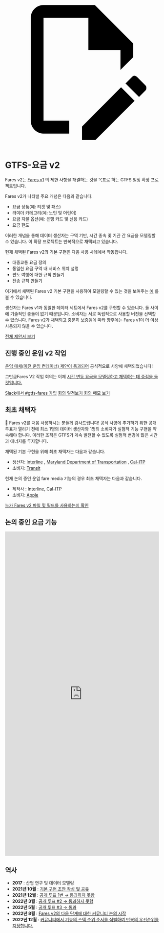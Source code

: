 <svg class="pencil" xmlns="http://www.w3.org/2000/svg" viewBox="0 0 24 24"><path d="M10 20H6V4h7v5h5v3.1l2-2V8l-6-6H6c-1.1 0-2 .9-2 2v16c0 1.1.9 2 2 2h4v-2m10.2-7c.1 0 .3.1.4.2l1.3 1.3c.2.2.2.6 0 .8l-1 1-2.1-2.1 1-1c.1-.1.2-.2.4-.2m0 3.9L14.1 23H12v-2.1l6.1-6.1 2.1 2.1Z"></path></svg>

# GTFS-요금 v2

Fares v2는 [Fares v1](/schedule/examples/fares-v1) 의 제한 사항을 해결하는 것을 목표로 하는 GTFS 일정 확장 프로젝트입니다.

Fares v2가 나타낼 주요 개념은 다음과 같습니다.

- 요금 상품(예: 티켓 및 패스)
- 라이더 카테고리(예: 노인 및 어린이)
- 요금 지불 옵션(예: 은행 카드 및 신용 카드)
- 요금 한도

이러한 개념을 통해 데이터 생산자는 구역 기반, 시간 종속 및 기관 간 요금을 모델링할 수 있습니다. 이 확장 프로젝트는 반복적으로 채택되고 있습니다.

현재 채택된 Fares v2의 기본 구현은 다음 사용 사례에서 작동합니다.

- 대중교통 요금 정의
- 동일한 요금 구역 내 서비스 위치 설명
- 편도 여행에 대한 규칙 만들기
- 전송 규칙 만들기

여기에서 채택된 Fares v2 기본 구현을 사용하여 모델링할 수 있는 것을 보여주는 [예](/schedule/examples/fares-v2) 를 볼 수 있습니다.

생산자는 Fares v1과 동일한 데이터 세트에서 Fares v2를 구현할 수 있습니다. 둘 사이에 기술적인 충돌이 없기 때문입니다. 소비자는 서로 독립적으로 사용할 버전을 선택할 수 있습니다. Fares v2가 채택되고 충분히 보증됨에 따라 향후에는 Fares v1이 더 이상 사용되지 않을 수 있습니다.

<a class="button no-icon" target="_blank" href="https://share.mobilitydata.org/gtfs-fares-v2">전체 제안서 보기</a>

## 진행 중인 운임 v2 작업

[운임 매체(이전 운임 컨테이너) 제안이 통과되어](https://github.com/google/transit/pull/355#issuecomment-1468326858) 공식적으로 사양에 채택되었습니다!

그만큼Fares V2 작업 회의는 이제 [시간 변동 요금을 모델링하고 채택하는 데 중점을 둘 것입니다.](https://github.com/google/transit/pull/357)

<a class="button no-icon" target="_blank" href="https://share.mobilitydata.org/slack">Slack에서 #gtfs-fares 가입</a> <a class="button no-icon" target="_blank" href="https://www.eventbrite.ca/e/specifications-discussions-gtfs-fares-v2-monthly-meetings-tickets-522966225057">회의 일정</a><a class="button no-icon" target="_blank" href="https://docs.google.com/document/d/1d3g5bMXupdElCKrdv6rhFNN11mrQgEk-ibA7wdqVLTU/edit">보기 회의 메모 보기</a>

## 최초 채택자

🎉 Fares v2를 처음 사용하시는 분들께 감사드립니다! 공식 사양에 추가하기 위한 공개 투표가 열리기 전에 최소 1명의 데이터 생산자와 1명의 소비자가 실험적 기능 구현을 약속해야 합니다. 이러한 조직은 GTFS가 계속 발전할 수 있도록 실험적 변경에 많은 시간과 에너지를 투자합니다.

채택된 기본 구현을 위해 최초 채택자는 다음과 같습니다.

- 생산자: [Interline](https://www.interline.io/) , [Maryland Department of Transportation](https://www.mta.maryland.gov/developer-resources) , [Cal-ITP](https://dot.ca.gov/cal-itp/cal-itp-gtfs)
- 소비자: [Transit](https://transitapp.com/)

현재 논의 중인 운임 fare media 기능의 경우 최초 채택자는 다음과 같습니다.

- 제작사 : [Interline](https://www.interline.io/), [Cal-ITP](https://dot.ca.gov/cal-itp/cal-itp-gtfs)
- 소비자: [Apple](https://www.apple.com/)

<a class="button no-icon" target="_blank" href="https://docs.google.com/spreadsheets/d/1jpKjz6MbCD2XPhmIP11EDi-P2jMh7x2k-oHS-pLf2vI/edit?usp=sharing">누가 Fares v2 파일 및 필드를 사용하는지 확인</a>

## 논의 중인 요금 기능

<iframe src="https://portal.productboard.com/rhk8dbtic1iqakfznucry448" frameborder="0" width="100%", style="min-height:1060px"></iframe>

## 역사

- **2017** : 산업 연구 및 데이터 모델링
- **2021년 10월** : [기본 구현 초안 작성 및 공유](https://github.com/google/transit/pull/286#issue-1026848880)
- **2021년 12월** : [공개 투표 1번 → 통과하지 못함](https://github.com/google/transit/pull/286#issuecomment-990258396)
- **2022년 3월** : [공개 투표 #2 → 통과하지 못함](https://github.com/google/transit/pull/286#issuecomment-1080716109)
- **2022년 5월** : [공개 투표 #3 → 통과](https://github.com/google/transit/pull/286#issuecomment-1121392932)
- **2022년 8월** : [Fares v2의 다음 단계에 대한 커뮤니티 논의 시작](https://github.com/google/transit/issues/341)
- **2022년 12월** : [커뮤니티에서 기능의 스택 순위 순서를 식별하여 반복의 우선순위를 지정합니다.](https://github.com/google/transit/issues/341#issuecomment-1339947915)
